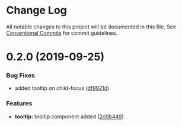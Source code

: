 # Change Log

All notable changes to this project will be documented in this file.
See [Conventional Commits](https://conventionalcommits.org) for commit guidelines.

# 0.2.0 (2019-09-25)


### Bug Fixes

* added tooltip on child-focus ([df9921d](https://bitbucket.org/enturas/design-system/commits/df9921d))


### Features

* **tooltip:** tooltip component added ([2c0b449](https://bitbucket.org/enturas/design-system/commits/2c0b449))
